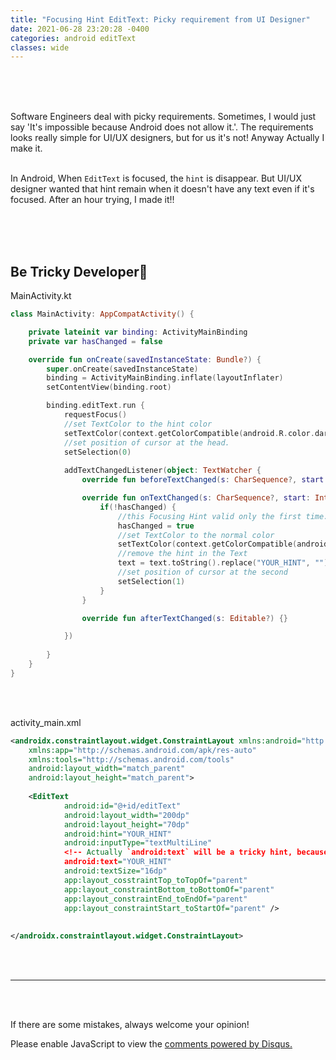 ```yaml
---
title: "Focusing Hint EditText: Picky requirement from UI Designer"
date: 2021-06-28 23:20:28 -0400
categories: android editText
classes: wide
---
```


<br>
<br>
<br>

Software Engineers deal with picky requirements. Sometimes, I would just say 'It's impossible because Android does not allow it.'.
The requirements looks really simple for UI/UX designers, but for us it's not! Anyway Actually I make it.
<br>
<br>

In Android, When `EditText` is focused, the `hint` is disappear. But UI/UX designer wanted that hint remain when it doesn't have any text even if it's focused.
After an hour trying, I made it!!

<br>
<br>
<br>

Be Tricky Developer👻
-------------------------
MainActivity.kt
```kotlin
class MainActivity: AppCompatActivity() {

    private lateinit var binding: ActivityMainBinding
    private var hasChanged = false

    override fun onCreate(savedInstanceState: Bundle?) {
        super.onCreate(savedInstanceState)
        binding = ActivityMainBinding.inflate(layoutInflater)
        setContentView(binding.root)

        binding.editText.run {
            requestFocus()
            //set TextColor to the hint color
            setTextColor(context.getColorCompatible(android.R.color.darker_gray))
            //set position of cursor at the head.
            setSelection(0)
			
            addTextChangedListener(object: TextWatcher {
                override fun beforeTextChanged(s: CharSequence?, start: Int, count: Int, after: Int) {}

                override fun onTextChanged(s: CharSequence?, start: Int, before: Int, count: Int) {
                    if(!hasChanged) {
                        //this Focusing Hint valid only the first time.
                        hasChanged = true
                        //set TextColor to the normal color
                        setTextColor(context.getColorCompatible(android.R.color.black))
                        //remove the hint in the Text
                        text = text.toString().replace("YOUR_HINT", "").toEditable()
                        //set position of cursor at the second
                        setSelection(1)
                    }
                }

                override fun afterTextChanged(s: Editable?) {}

            })
			
        }
    }
}
```

<br>
<br>

activity_main.xml
```xml
<androidx.constraintlayout.widget.ConstraintLayout xmlns:android="http://schemas.android.com/apk/res/android"
    xmlns:app="http://schemas.android.com/apk/res-auto"
    xmlns:tools="http://schemas.android.com/tools"
    android:layout_width="match_parent"
    android:layout_height="match_parent">
	
	<EditText
            android:id="@+id/editText"
            android:layout_width="200dp"
            android:layout_height="70dp"
            android:hint="YOUR_HINT"
            android:inputType="textMultiLine"
            <!-- Actually `android:text` will be a tricky hint, because it's focused. -->
            android:text="YOUR_HINT"
            android:textSize="16dp"
            app:layout_cosstraintTop_toTopOf="parent"
            app:layout_constraintBottom_toBottomOf="parent"
            app:layout_constraintEnd_toEndOf="parent"
            app:layout_constraintStart_toStartOf="parent" />
	
	
</androidx.constraintlayout.widget.ConstraintLayout>
```
<br>
<br>

*********************

<br>
<br>

If there are some mistakes, always welcome your opinion!


<div id="disqus_thread"></div>
<script>
    /**
    *  RECOMMENDED CONFIGURATION VARIABLES: EDIT AND UNCOMMENT THE SECTION BELOW TO INSERT DYNAMIC VALUES FROM YOUR PLATFORM OR CMS.
    *  LEARN WHY DEFINING THESE VARIABLES IS IMPORTANT: https://disqus.com/admin/universalcode/#configuration-variables    */
    /*
    var disqus_config = function () {
    this.page.url = PAGE_URL;  // Replace PAGE_URL with your page's canonical URL variable
    this.page.identifier = PAGE_IDENTIFIER; // Replace PAGE_IDENTIFIER with your page's unique identifier variable
    };
    */
    (function() { // DON'T EDIT BELOW THIS LINE
    var d = document, s = d.createElement('script');
    s.src = 'https://joon-github-io.disqus.com/embed.js';
    s.setAttribute('data-timestamp', +new Date());
    (d.head || d.body).appendChild(s);
    })();
</script>
<noscript>Please enable JavaScript to view the <a href="https://disqus.com/?ref_noscript">comments powered by Disqus.</a></noscript>
